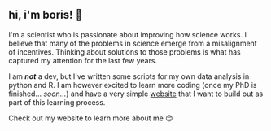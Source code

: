 ## hi, i'm boris! 🤠

I'm a scientist who is passionate about improving how science works. I believe that many of the problems in science emerge from a misalignment of incentives. Thinking about solutions to those problems is what has captured my attention for the last few years.

I am _**not**_ a dev, but I've written some scripts for my own data analysis in python and R. I am however excited to learn more coding (once my PhD is finished... _soon..._) and have a very simple [website](https://www.boris.zip/) that I want to build out as part of this learning process. 

Check out my website to learn more about me 😊
